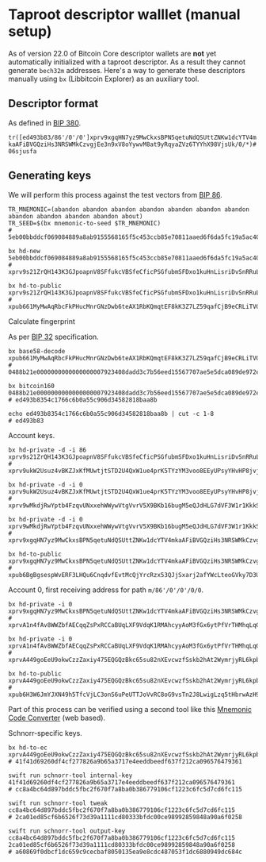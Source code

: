 # Taproot descriptor walllet (manual setup)

As of version 22.0 of Bitcoin Core descriptor wallets are **not** yet automatically initialized with a taproot descriptor. As a result they cannot generate `bech32m` addresses. Here's a way to generate these descriptors manually using `bx` (Libbitcoin Explorer) as an auxiliary tool.

## Descriptor format

As defined in [BIP 380](https://github.com/bitcoin/bips/blob/master/bip-0380.mediawiki#Specification).

`tr([ed493b83/86'/0'/0']xprv9xgqHN7yz9MwCkxsBPN5qetuNdQSUttZNKw1dcYTV4mkaAFiBVGQziHs3NRSWMkCzvgjEe3n9xV8oYywvM8at9yRqyaZVz6TYYhX98VjsUk/0/*)#06sjusfa`

## Generating keys

We will perform this process against the test vectors from [BIP 86](https://github.com/bitcoin/bips/blob/master/bip-0086.mediawiki#Test_vectors).

    TR_MNEMONIC=(abandon abandon abandon abandon abandon abandon abandon abandon abandon abandon abandon about)
    TR_SEED=$(bx mnemonic-to-seed $TR_MNEMONIC)
    # 5eb00bbddcf069084889a8ab9155568165f5c453ccb85e70811aaed6f6da5fc19a5ac40b389cd370d086206dec8aa6c43daea6690f20ad3d8d48b2d2ce9e38e4

    bx hd-new 5eb00bbddcf069084889a8ab9155568165f5c453ccb85e70811aaed6f6da5fc19a5ac40b389cd370d086206dec8aa6c43daea6690f20ad3d8d48b2d2ce9e38e4
    # xprv9s21ZrQH143K3GJpoapnV8SFfukcVBSfeCficPSGfubmSFDxo1kuHnLisriDvSnRRuL2Qrg5ggqHKNVpxR86QEC8w35uxmGoggxtQTPvfUu

    bx hd-to-public xprv9s21ZrQH143K3GJpoapnV8SFfukcVBSfeCficPSGfubmSFDxo1kuHnLisriDvSnRRuL2Qrg5ggqHKNVpxR86QEC8w35uxmGoggxtQTPvfUu
    # xpub661MyMwAqRbcFkPHucMnrGNzDwb6teAX1RbKQmqtEF8kK3Z7LZ59qafCjB9eCRLiTVG3uxBxgKvRgbubRhqSKXnGGb1aoaqLrpMBDrVxga8

Calculate fingerprint

As per [BIP 32](https://en.bitcoin.it/wiki/BIP_0032) specification.

    bx base58-decode xpub661MyMwAqRbcFkPHucMnrGNzDwb6teAX1RbKQmqtEF8kK3Z7LZ59qafCjB9eCRLiTVG3uxBxgKvRgbubRhqSKXnGGb1aoaqLrpMBDrVxga8
    # 0488b21e0000000000000000007923408dadd3c7b56eed15567707ae5e5dca089de972e07f3b860450e2a3b70e03d902f35f560e0470c63313c7369168d9d7df2d49bf295fd9fb7cb109ccee0494c7fe61f5

    bx bitcoin160 0488b21e0000000000000000007923408dadd3c7b56eed15567707ae5e5dca089de972e07f3b860450e2a3b70e03d902f35f560e0470c63313c7369168d9d7df2d49bf295fd9fb7cb109ccee0494c7fe61f5
    # ed493b8354c1766c6b0a55c906d34582818baa8b

    echo ed493b8354c1766c6b0a55c906d34582818baa8b | cut -c 1-8
    # ed493b83

Account keys.

    bx hd-private -d -i 86 xprv9s21ZrQH143K3GJpoapnV8SFfukcVBSfeCficPSGfubmSFDxo1kuHnLisriDvSnRRuL2Qrg5ggqHKNVpxR86QEC8w35uxmGoggxtQTPvfUu
    # xprv9ukW2Usuz4vBKZJxKfMUwtjtSTD2U4QxW1ue4prK5TYzYM3voo8EEyUPsyYHvHP8jvj9w4Xr6SAdpEGEDVfpQm8q1puVtRTUidX4mgrouHH

    bx hd-private -d -i 0 xprv9ukW2Usuz4vBKZJxKfMUwtjtSTD2U4QxW1ue4prK5TYzYM3voo8EEyUPsyYHvHP8jvj9w4Xr6SAdpEGEDVfpQm8q1puVtRTUidX4mgrouHH
    # xprv9wMkdjRwYptb4FzqvUNxxehWWywVtgVvrV5X9BKb16bugM5eQJdHLG7dVF3W1r1KkkSHN3s3txMNMEcisTRLK2ogyU4mek8eAPfXkfUqhhG

    bx hd-private -d -i 0 xprv9wMkdjRwYptb4FzqvUNxxehWWywVtgVvrV5X9BKb16bugM5eQJdHLG7dVF3W1r1KkkSHN3s3txMNMEcisTRLK2ogyU4mek8eAPfXkfUqhhG
    # xprv9xgqHN7yz9MwCkxsBPN5qetuNdQSUttZNKw1dcYTV4mkaAFiBVGQziHs3NRSWMkCzvgjEe3n9xV8oYywvM8at9yRqyaZVz6TYYhX98VjsUk

    bx hd-to-public xprv9xgqHN7yz9MwCkxsBPN5qetuNdQSUttZNKw1dcYTV4mkaAFiBVGQziHs3NRSWMkCzvgjEe3n9xV8oYywvM8at9yRqyaZVz6TYYhX98VjsUk
    # xpub6BgBgsespWvERF3LHQu6CnqdvfEvtMcQjYrcRzx53QJjSxarj2afYWcLteoGVky7D3UKDP9QyrLprQ3VCECoY49yfdDEHGCtMMj92pReUsQ


Account 0, first receiving address for path `m/86'/0'/0'/0/0`.

    bx hd-private -i 0 xprv9xgqHN7yz9MwCkxsBPN5qetuNdQSUttZNKw1dcYTV4mkaAFiBVGQziHs3NRSWMkCzvgjEe3n9xV8oYywvM8at9yRqyaZVz6TYYhX98VjsUk
    # xprvA1n4fAv8WWZbfAECqqZsPxRCCaBUqLXF9VdqK1RMAhcyyAoM3fGx6ytPfVrTHMhqLqGLJP4pgLBsQKYb53tnM3vSDPS6U756uWfrF2TpcXS

    bx hd-private -i 0 xprvA1n4fAv8WWZbfAECqqZsPxRCCaBUqLXF9VdqK1RMAhcyyAoM3fGx6ytPfVrTHMhqLqGLJP4pgLBsQKYb53tnM3vSDPS6U756uWfrF2TpcXS
    # xprvA449goEeU9okwCzzZaxiy475EQGQzBkc65su82nXEvcwzfSskb2hAt2WymrjyRL6kpbVTGL3cKtp9herYXSjjQ1j4stsXXiRF7kXkCacK3T

    bx hd-to-public xprvA449goEeU9okwCzzZaxiy475EQGQzBkc65su82nXEvcwzfSskb2hAt2WymrjyRL6kpbVTGL3cKtp9herYXSjjQ1j4stsXXiRF7kXkCacK3T
    # xpub6H3W6JmYJXN49h5TfcVjLC3onS6uPeUTTJoVvRC8oG9vsTn2J8LwigLzq5tHbrwAzH9DGo6ThGUdWsqce8dGfwHVBxSbixjDADGGdzF7t2B

Part of this process can be verified using a second tool like this [Mnemonic Code Converter](https://iancoleman.io/bip39/) (web based).


Schnorr-specific keys.

    bx hd-to-ec xprvA449goEeU9okwCzzZaxiy475EQGQzBkc65su82nXEvcwzfSskb2hAt2WymrjyRL6kpbVTGL3cKtp9herYXSjjQ1j4stsXXiRF7kXkCacK3T
    # 41f41d69260df4cf277826a9b65a3717e4eeddbeedf637f212ca096576479361

    swift run schnorr-tool internal-key 41f41d69260df4cf277826a9b65a3717e4eeddbeedf637f212ca096576479361
    # cc8a4bc64d897bddc5fbc2f670f7a8ba0b386779106cf1223c6fc5d7cd6fc115

    swift run schnorr-tool tweak cc8a4bc64d897bddc5fbc2f670f7a8ba0b386779106cf1223c6fc5d7cd6fc115
    # 2ca01ed85cf6b6526f73d39a1111cd80333bfdc00ce98992859848a90a6f0258

    swift run schnorr-tool output-key cc8a4bc64d897bddc5fbc2f670f7a8ba0b386779106cf1223c6fc5d7cd6fc115 2ca01ed85cf6b6526f73d39a1111cd80333bfdc00ce98992859848a90a6f0258
    # a60869f0dbcf1dc659c9cecbaf8050135ea9e8cdc487053f1dc6880949dc684c
